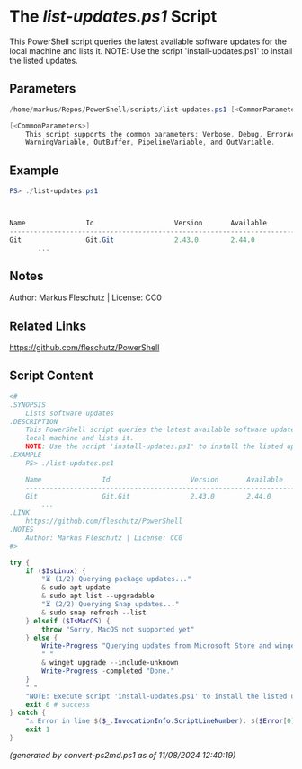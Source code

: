 The *list-updates.ps1* Script
===========================

This PowerShell script queries the latest available software updates for the
local machine and lists it.
NOTE: Use the script 'install-updates.ps1' to install the listed updates.

Parameters
----------
```powershell
/home/markus/Repos/PowerShell/scripts/list-updates.ps1 [<CommonParameters>]

[<CommonParameters>]
    This script supports the common parameters: Verbose, Debug, ErrorAction, ErrorVariable, WarningAction, 
    WarningVariable, OutBuffer, PipelineVariable, and OutVariable.
```

Example
-------
```powershell
PS> ./list-updates.ps1



Name               Id                    Version       Available        Source
------------------------------------------------------------------------------
Git                Git.Git               2.43.0        2.44.0           winget
       ...

```

Notes
-----
Author: Markus Fleschutz | License: CC0

Related Links
-------------
https://github.com/fleschutz/PowerShell

Script Content
--------------
```powershell
<#
.SYNOPSIS
	Lists software updates
.DESCRIPTION
	This PowerShell script queries the latest available software updates for the
	local machine and lists it.
	NOTE: Use the script 'install-updates.ps1' to install the listed updates.
.EXAMPLE
	PS> ./list-updates.ps1

	Name               Id                    Version       Available        Source
	------------------------------------------------------------------------------
	Git                Git.Git               2.43.0        2.44.0           winget
        ...
.LINK
	https://github.com/fleschutz/PowerShell
.NOTES
	Author: Markus Fleschutz | License: CC0
#>

try {
	if ($IsLinux) {
		"⏳ (1/2) Querying package updates..."
		& sudo apt update
		& sudo apt list --upgradable
		"⏳ (2/2) Querying Snap updates..."
		& sudo snap refresh --list
	} elseif ($IsMacOS) {
		throw "Sorry, MacOS not supported yet"
	} else {
		Write-Progress "Querying updates from Microsoft Store and winget..."
		" "
		& winget upgrade --include-unknown
		Write-Progress -completed "Done."
	}
	" "
	"NOTE: Execute script 'install-updates.ps1' to install the listed updates."
	exit 0 # success
} catch {
	"⚠️ Error in line $($_.InvocationInfo.ScriptLineNumber): $($Error[0])"
	exit 1
}
```

*(generated by convert-ps2md.ps1 as of 11/08/2024 12:40:19)*
